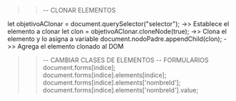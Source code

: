 >>-- CLONAR ELEMENTOS

let objetivoAClonar = document.querySelector("selector"); ->> Establece el elemento a clonar
let clon = objetivoAClonar.cloneNode(true); ->> Clona el elemento y lo asigna a variable
document.nodoPadre.appendChild(clon); ->> Agrega el elemento clonado al DOM

>>-- CAMBIAR CLASES DE ELEMENTOS
>>-- FORMULARIOS
document.forms[indice];
document.forms[indice].elements[indice];
document.forms[indice].elements['nombreId'];
document.forms[indice].elements['nombreId'].value;



